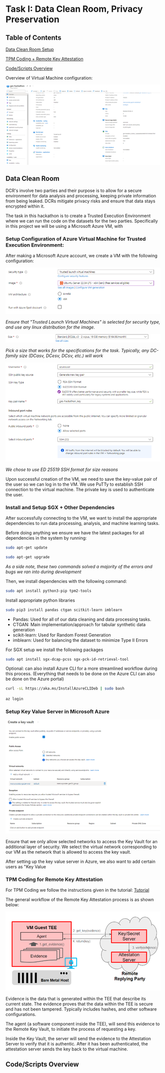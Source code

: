 # Task I: Data Clean Room, Privacy Preservation

## Table of Contents
[Data Clean Room Setup](#data-clean-room)

[TPM Coding + Remote Key Attestation](#tpm-coding-for-remote-key-attestation)

[Code/Scripts Overview](#codescripts-overview)

Overview of Virtual Machine configuration:

![Overview](./img/overview.png)

## Data Clean Room

DCR's involve two parties and their purpose is to allow for a secure environment for data analysis and processing, keeping private information from being leaked. DCRs mitigate privacy risks and ensure that data stays encrypted within it. 

The task in this hackathon is to create a Trusted Execution Environment where we can run the code on the datasets for the two parties. Specifically in this project we will be using a Microsoft Azure VM, with 

### Setup Configuration of Azure Virtual Machine for Trusted Execution Environment:

After making a Microsoft Azure account, we create a VM with the following configuration:

![Main Security Configuration](./img/security-config.png)

*Ensure that "Trusted Launch Virtual Machines" is selected for security type, and use any linux distribution for the image.*

![Size Configuration](./img/vm-size-config.png)

*Pick a size that works for the specifications for the task. Typically, any DC-family size (DCasv, DCesv, DCsv, etc.) will work*

![SSH Configuration](./img/ssh-config.png)

*We chose to use ED 25519 SSH format for size reasons*

Upon successful creation of the VM, we need to save the key-value pair of the user so we can log in to the VM. We use PuTTy to establish SSH connection to the virtual machine. The private key is used to authenticate the user.

### Install and Setup SGX + Other Dependencies

After successfully connecting to the VM, we want to install the appropriate dependencies to run data processing, analysis, and machine learning tasks. 

Before doing anything we ensure we have the latest packages for all dependencies in the system by running: 

```sh
sudo apt-get update
```
```sh
sudo apt-get upgrade
```
*As a side note, these two commands solved a majority of the errors and bugs we ran into during development*

Then, we install dependencies with the following command:
```sh
sudo apt install python3-pip tpm2-tools 
```

Install appropriate python libraries
```sh
sudo pip3 install pandas ctgan scitkit-learn imblearn
```

- Pandas: Used for all of our data cleaning and data processing tasks.
- CTGAN: Main implementation/approach for tabular synthetic data generation 
- scikit-learn: Used for Random Forest Generation
- imblearn: Used for balancing the dataset to minimize Type II Errors

For SGX setup we install the following packages
```sh
sudo apt install sgx-dcap-pcss sgx-pck-id-retrieval-tool
```

Optional: can also install Azure CLI for a more streamlined workflow during this process. (Everything that needs to be done on the Azure CLI can also be done on the Azure portal)

```sh
curl -sL https://aka.ms/InstallAzureCLIDeb | sudo bash

az login
```

### Setup Key Value Server in Microsoft Azure

![Key Value Configuration](./img/key-vault-config.png)

Ensure that we only allow selected networks to access the Key Vault for an additional layer of security. We select the virtual network corresponding to our VM as the network that is allowed to access the key vault. 

After setting up the key value server in Azure, we also want to add certain users as "Key Value 

### TPM Coding for Remote Key Attestation

For TPM Coding we follow the instructions given in the tutorial: [Tutorial](https://gist.github.com/kenplusplus/f025d04047bc044e139d105b4c708d78)

The general workflow of the Remote Key Attestation process is as shown below:

![TPM Attestation](./img/tpm-attest.png)

Evidence is the data that is generated within the TEE that describe its current state. The evidence proves that the data within the TEE is secure and has not been tampered. Typically includes hashes, and other software configurations. 

The agent (a software component inside the TEE), will send this evidence to the Remote Key Vault, to initiate the process of requesting a key. 

Inside the Key Vault, the server will send the evidence to the Attestation Server to verify that it is authentic. After it has been authenticated, the attestation server sends the key back to the virtual machine. 

## Code/Scripts Overview

